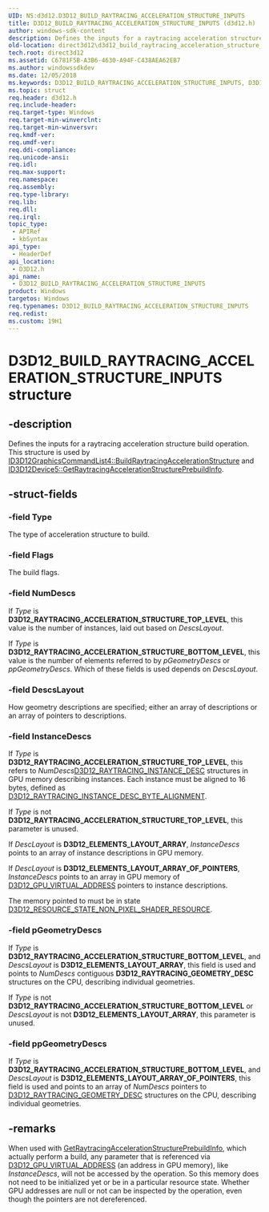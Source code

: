 ```yaml
---
UID: NS:d3d12.D3D12_BUILD_RAYTRACING_ACCELERATION_STRUCTURE_INPUTS
title: D3D12_BUILD_RAYTRACING_ACCELERATION_STRUCTURE_INPUTS (d3d12.h)
author: windows-sdk-content
description: Defines the inputs for a raytracing acceleration structure build operation. This structure is used by ID3D12GraphicsCommandList4::BuildRaytracingAccelerationStructure and ID3D12Device5::GetRaytracingAccelerationStructurePrebuildInfo.
old-location: direct3d12\d3d12_build_raytracing_acceleration_structure_inputs.htm
tech.root: direct3d12
ms.assetid: C6781F5B-A3B6-4630-A94F-C438AEA62EB7
ms.author: windowssdkdev
ms.date: 12/05/2018
ms.keywords: D3D12_BUILD_RAYTRACING_ACCELERATION_STRUCTURE_INPUTS, D3D12_BUILD_RAYTRACING_ACCELERATION_STRUCTURE_INPUTS structure, PD3D12_BUILD_RAYTRACING_ACCELERATION_STRUCTURE_INPUTS, PD3D12_BUILD_RAYTRACING_ACCELERATION_STRUCTURE_INPUTS structure pointer, d3d12/D3D12_BUILD_RAYTRACING_ACCELERATION_STRUCTURE_INPUTS, d3d12/PD3D12_BUILD_RAYTRACING_ACCELERATION_STRUCTURE_INPUTS, direct3d12.d3d12_build_raytracing_acceleration_structure_inputs
ms.topic: struct
req.header: d3d12.h
req.include-header: 
req.target-type: Windows
req.target-min-winverclnt: 
req.target-min-winversvr: 
req.kmdf-ver: 
req.umdf-ver: 
req.ddi-compliance: 
req.unicode-ansi: 
req.idl: 
req.max-support: 
req.namespace: 
req.assembly: 
req.type-library: 
req.lib: 
req.dll: 
req.irql: 
topic_type:
 - APIRef
 - kbSyntax
api_type:
 - HeaderDef
api_location:
 - D3D12.h
api_name:
 - D3D12_BUILD_RAYTRACING_ACCELERATION_STRUCTURE_INPUTS
product: Windows
targetos: Windows
req.typenames: D3D12_BUILD_RAYTRACING_ACCELERATION_STRUCTURE_INPUTS
req.redist: 
ms.custom: 19H1
---
```


# D3D12_BUILD_RAYTRACING_ACCELERATION_STRUCTURE_INPUTS structure


## -description


Defines the inputs for a raytracing acceleration structure build operation. This structure is used by <a href="http://docs.microsoft.com/windows/desktop/api/d3d12/nf-d3d12-id3d12graphicscommandlist4-buildraytracingaccelerationstructure">ID3D12GraphicsCommandList4::BuildRaytracingAccelerationStructure</a> and <a href="http://docs.microsoft.com/windows/desktop/api/d3d12/nf-d3d12-id3d12device5-getraytracingaccelerationstructureprebuildinfo">ID3D12Device5::GetRaytracingAccelerationStructurePrebuildInfo</a>.


## -struct-fields




### -field Type

The type of acceleration structure to build.


### -field Flags

The build flags.


### -field NumDescs

If <i>Type</i> is <b>D3D12_RAYTRACING_ACCELERATION_STRUCTURE_TOP_LEVEL</b>, this value is the number of instances, laid out based on <i>DescsLayout</i>.

If <i>Type</i> is <b>D3D12_RAYTRACING_ACCELERATION_STRUCTURE_BOTTOM_LEVEL</b>, this value is the number of elements referred to by <i>pGeometryDescs</i> or <i>ppGeometryDescs</i>. Which of these fields  is used depends on <i>DescsLayout</i>.


### -field DescsLayout

How geometry descriptions are specified; either an array of descriptions or an array of pointers to descriptions.


### -field InstanceDescs

If <i>Type</i> is <b>D3D12_RAYTRACING_ACCELERATION_STRUCTURE_TOP_LEVEL</b>, this refers to <i>NumDescs</i><a href="http://docs.microsoft.com/windows/desktop/api/d3d12/ns-d3d12-d3d12_raytracing_instance_desc">D3D12_RAYTRACING_INSTANCE_DESC</a> structures in GPU memory describing instances.  Each instance must be aligned to 16 bytes, defined as <a href="https://docs.microsoft.com/en-us/windows/desktop/direct3d12/constants">D3D12_RAYTRACING_INSTANCE_DESC_BYTE_ALIGNMENT</a>.

If <i>Type</i> is not <b>D3D12_RAYTRACING_ACCELERATION_STRUCTURE_TOP_LEVEL</b>, this parameter is unused.

If <i>DescLayout</i> is <b>D3D12_ELEMENTS_LAYOUT_ARRAY</b>, <i>InstanceDescs</i> points to an array of instance descriptions in GPU memory. 

If <i>DescLayout</i> is <b>D3D12_ELEMENTS_LAYOUT_ARRAY_OF_POINTERS</b>, <i>InstanceDescs</i> points to an array in GPU memory of <a href="https://docs.microsoft.com/en-us/windows/desktop/direct3d12/d3d12_gpu_virtual_address">D3D12_GPU_VIRTUAL_ADDRESS</a> pointers to instance descriptions. 

The memory pointed to must be in state <a href="https://docs.microsoft.com/windows/desktop/api/d3d12/ne-d3d12-d3d12_resource_states">D3D12_RESOURCE_STATE_NON_PIXEL_SHADER_RESOURCE</a>.


### -field pGeometryDescs

If <i>Type</i> is <b>D3D12_RAYTRACING_ACCELERATION_STRUCTURE_BOTTOM_LEVEL</b>, and <i>DescsLayout</i> is <b>D3D12_ELEMENTS_LAYOUT_ARRAY</b>, this field is used and points to <i>NumDescs</i> contiguous <b>D3D12_RAYTRACING_GEOMETRY_DESC</b> structures on the CPU, describing individual geometries.   

If <i>Type</i> is not <b>D3D12_RAYTRACING_ACCELERATION_STRUCTURE_BOTTOM_LEVEL</b> or <i>DescsLayout</i> is not <b>D3D12_ELEMENTS_LAYOUT_ARRAY</b>, this parameter is unused.




### -field ppGeometryDescs

If <i>Type</i> is <b>D3D12_RAYTRACING_ACCELERATION_STRUCTURE_BOTTOM_LEVEL</b>, and <i>DescsLayout</i> is <b>D3D12_ELEMENTS_LAYOUT_ARRAY_OF_POINTERS</b>, this field is used and points to an array of <i>NumDescs</i> pointers to <a href="http://docs.microsoft.com/windows/desktop/api/d3d12/ns-d3d12-d3d12_raytracing_geometry_desc">D3D12_RAYTRACING_GEOMETRY_DESC</a> structures on the CPU, describing individual geometries.   


## -remarks



When used with  <a href="http://docs.microsoft.com/windows/desktop/api/d3d12/nf-d3d12-id3d12device5-getraytracingaccelerationstructureprebuildinfo">GetRaytracingAccelerationStructurePrebuildInfo</a>, which actually perform a build, any parameter that is referenced via <a href="https://docs.microsoft.com/en-us/windows/desktop/direct3d12/d3d12_gpu_virtual_address">D3D12_GPU_VIRTUAL_ADDRESS</a> (an address in GPU memory), like <i>InstanceDescs</i>, will not be accessed by the operation.  So this memory does not need to be initialized yet or be in a particular resource state.  Whether GPU addresses are null or not can be inspected by the operation, even though the pointers are not dereferenced.



